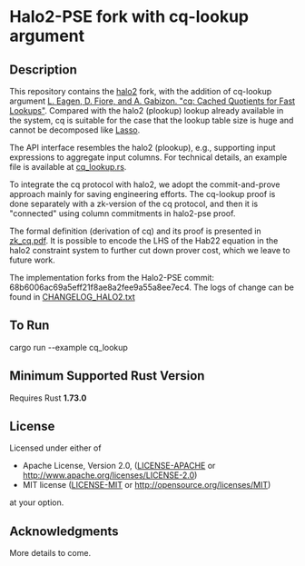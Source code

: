 # Halo2-PSE fork with cq-lookup argument

## Description

This repository contains the [halo2](https://github.com/zcash/halo2) fork, 
with the addition of cq-lookup argument [L. Eagen, D. Fiore, and 
A. Gabizon. "cq: Cached Quotients for Fast Lookups"](https://eprint.iacr.org/2022/1763.pdf). Compared with the halo2 (plookup) lookup already available
in the system, cq is suitable for the case that the lookup table
size is huge and cannot be decomposed like [Lasso](https://eprint.iacr.org/2023/1216).

The API interface resembles the halo2 (plookup), e.g., supporting
input expressions to aggregate input columns.
For technical details, an example file is available at [cq_lookup.rs](halo_proof/examples/cq_lookup.rs). 

To integrate the cq protocol with halo2, we adopt 
the commit-and-prove approach mainly for saving engineering efforts.
The cq-lookup proof is done separately with a zk-version of the cq protocol,
and then it is "connected" using column commitments in halo2-pse proof.

The formal definition (derivation of cq) and its proof
is presented in [zk_cq.pdf](doc/zk_cq.pdf). It is possible to encode the
LHS of the Hab22 equation in the halo2 constraint system to further cut
down prover cost, which we leave to future work.

The implementation forks from 
the Halo2-PSE commit: 68b6006ac69a5eff21f8ae8a2fee9a55a8ee7ec4.
The logs of change can be found 
in [CHANGELOG_HALO2.txt](doc/CHANGELOG_HALO2.txt)

## To Run
cargo run --example cq_lookup

## Minimum Supported Rust Version
Requires Rust **1.73.0** 

## License

Licensed under either of

 * Apache License, Version 2.0, ([LICENSE-APACHE](LICENSE-APACHE) or
   http://www.apache.org/licenses/LICENSE-2.0)
 * MIT license ([LICENSE-MIT](LICENSE-MIT) or http://opensource.org/licenses/MIT)

at your option.

## Acknowledgments
More details to come.
